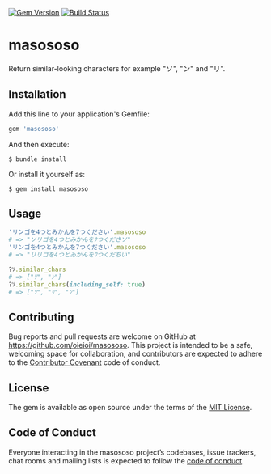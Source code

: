 [![Gem Version](https://badge.fury.io/rb/masososo.svg)](https://badge.fury.io/rb/masososo) [![Build Status](https://travis-ci.com/oieioi/masososo.svg?token=okzT4ciBqpfSUbg7GQfs&branch=master)](https://travis-ci.com/oieioi/masososo)

# masososo

Return similar-looking characters for example "ソ", "ン" and "リ".

## Installation

Add this line to your application's Gemfile:

```ruby
gem 'masososo'
```

And then execute:

    $ bundle install

Or install it yourself as:

    $ gem install masososo

## Usage

```ruby
'リンゴを4つとみかんを7つください'.masososo
# => "ソリゴを4つとみかんをｸつくださソ"
'リンゴを4つとみかんを7つください'.masososo
# => "リリゴを4つとゐかんをﾜつくだちい"

?ｿ.similar_chars
# => ["ﾘ", "ﾝ"]
?ｿ.similar_chars(including_self: true)
# => ["ｿ", "ﾘ", "ﾝ"]
```

## Contributing

Bug reports and pull requests are welcome on GitHub at https://github.com/oieioi/masososo. This project is intended to be a safe, welcoming space for collaboration, and contributors are expected to adhere to the [Contributor Covenant](http://contributor-covenant.org) code of conduct.

## License

The gem is available as open source under the terms of the [MIT License](https://opensource.org/licenses/MIT).

## Code of Conduct

Everyone interacting in the masososo project’s codebases, issue trackers, chat rooms and mailing lists is expected to follow the [code of conduct](https://github.com/oieioi/masososo/blob/master/CODE_OF_CONDUCT.md).
